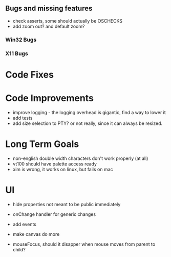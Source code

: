 ﻿## Bugs and missing features

- check asserts, some should actually be OSCHECKS
- add zoom out? and default zoom? 

### Win32 Bugs

### X11 Bugs

# Code Fixes

# Code Improvements 

- improve logging - the logging overhead is gigantic, find a way to lower it
- add tests
- add size selection to PTY? or not really, since it can always be resized. 

# Long Term Goals

- non-english double width characters don't work properly (at all)
- vt100 should have palette access ready
- xim is wrong, it works on linux, but fails on mac

# UI

- hide properties not meant to be public immediately
- onChange handler for generic changes
- add events
- make canvas do more

- mouseFocus, should it disapper when mouse moves from parent to child? 


